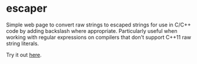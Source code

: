 escaper
=======

Simple web page to convert raw strings to escaped strings for use in C/C++ code by adding backslash where appropriate.
Particularly useful when working with regular expressions on compilers that don't support C++11 raw string literals.

Try it out [here](http://rawgithub.com/jhandley/escaper/master/index.html).
